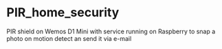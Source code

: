 # PIR_home_security
PIR shield on Wemos D1 Mini with service running on Raspberry to snap a photo on motion detect an send it via e-mail
